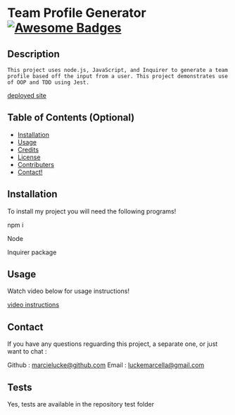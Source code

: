 # Team Profile Generator   [![Awesome Badges](https://img.shields.io/badge/badges-awesome-green.svg)](https://github.com/Naereen/badges)


## Description

    This project uses node.js, JavaScript, and Inquirer to generate a team profile based off the input from a user. This project demonstrates use of OOP and TDD using Jest.

[deployed site](https://marcielucke.github.io/team-profile-generator/)
    


## Table of Contents (Optional)



- [Installation](#installation)
- [Usage](#usage)
- [Credits](#credits)
- [License](#license)
- [Contributers](#contributors)
- [Contact!](#Contact)

## Installation

To install my project you will need the following programs! 

 npm i
 
 Node 
 
 Inquirer package 

## Usage

Watch video below for usage instructions!

[video instructions](https://drive.google.com/file/d/1ZZD85bVY5Gng7T3JTUzP3k9eHtB9ezGf/view)

 


## Contact

If you have any questions reguarding this project, a separate one, or just want to chat :

Github : marcielucke@github.com
Email : luckemarcella@gmail.com

## Tests

 Yes, tests are available in the repository test folder


